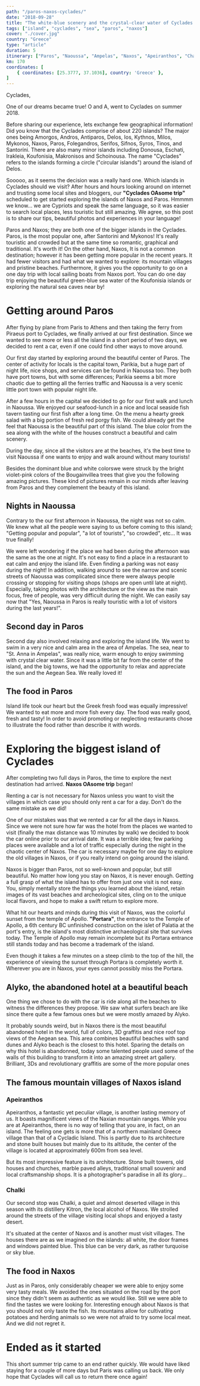 ```yaml
---
path: "/paros-naxos-cyclades/"
date: "2018-09-28"
title: "The white-blue scenery and the crystal-clear water of Cyclades!"
tags: ["island", "cyclades", "sea", "paros", "naxos"]
cover: "./cover.jpg"
country: "Greece"
type: "article"
duration: 5
itinerary: ["Paros", "Naoussa", "Ampelas", "Naxos", "Apeiranthos", "Chalki", "Aliko"]
km: 170
coordinates: [
    { coordinates: [25.3777, 37.1036], country: 'Greece' },
]
---
```


Cyclades,

One of our dreams became true! O and A, went to Cyclades on summer 2018.

Before sharing our experience, lets exchange few geographical
information! Did you know that the Cyclades comprise of about 220 islands?
The major ones being Amorgos, Andros, Antiparos, Delos, Ios, Kythnos,
Milos, Mykonos, Naxos, Paros, Folegandros, Serifos, Sifnos, Syros,
Tinos, and Santoríni. There are also many minor islands including
Donousa, Eschati, Irakleia, Koufonisia, Makronisos and Schoinousa. The
name "Cyclades" refers to the islands forming a circle ("circular
islands") around the island of Delos.

Sooooo, as it seems the decision was a really hard one. Which
islands in Cyclades should we visit? After hours and hours
looking around on internet and trusting some local sites and bloggers,
our **"Cyclades OAsome trip"** scheduled to get started exploring the
islands of Naxos and Paros. Hmmmm we know... we are Cypriots and speak the
same language, so it was easier to search local places, less touristic but still amazing.
We agree, so this post is to share our tips, beautiful photos and experiences
in your language!

Paros and Naxos; they are both one of the bigger islands in the
Cyclades. Paros, is the most popular one, after Santorini and Mykonos!
It's really touristic and crowded but at the same time so romantic,
graphical and traditional. It's worth it!
On the other hand, Naxos, It is not a common destination; however it has
been getting more popular in the recent years. It had fewer visitors and
had what we wanted to explore: its mountain villages and pristine beaches.
Furthermore, it gives you the opportunity to go on a one day trip with local
sailing boats from Naxos port. You can do one day trip enjoying the
beautiful green-blue sea water of the Koufonisia islands or exploring the
natural sea caves near by!

# Getting around Paros

After flying by plane from Paris to Athens and then taking the ferry
from Piraeus port to Cyclades, we finally arrived at our first
destination. Since we wanted to see more or less all the island
in a short period of two days, we decided to rent a car, even if one could find other
ways to move around.

Our first day started by exploring around the beautiful center of Paros.
The center of activity for locals is the capital town, Parikia, but a
huge part of night life, nice shops, and services can be found in
Naoussa too. They both have port towns, but with some differences; Parikia seems a bit more chaotic due to getting all the ferries traffic and Naoussa is a very scenic little port town with popular night life.

<rehype-image src="paroikia.jpg"></rehype-image>

After a few hours in the capital we decided to go for our first walk and lunch in Naoussa.
We enjoyed our seafood-lunch in a nice and local seaside fish tavern tasting our first
fish after a long time. On the menu a hearty greek salad with a big portion of fresh red porgy fish. We could already get the feel that Naoussa is the beautiful part of this island. The blue color from the sea along with the white of the houses construct a beautiful and calm scenery.

<photo-composition><rehype-image src="naousa.jpg" /><rehype-image src="varkes.jpg" /></photo-composition>

<rehype-image src="voukemvilies.jpg" />

<tip title="Avoiding crowds">
During the day, since all the visitors are at the beaches, it's the best time to visit Naoussa if one wants to enjoy and walk around without many tourists!
</tip>

Besides the dominant blue and white colorswe were struck by the bright
violet-pink colors of the Bougainvillea trees that give you the
following amazing pictures. These kind of pictures remain in our minds
after leaving from Paros and they complement the beauty of this island.

## Nights in Naoussa

Contrary to the our first afternoon in Naoussa, the night was not so
calm. We knew what all the people were saying to us before
coming to this island; "Getting popular and popular", "a lot of
tourists", "so crowded", etc... It was true finally!

<rehype-image src="nixta-naoussa.jpg"></rehype-image>

We were left wondering if the place we had been during the afternoon was the
same as the one at night. It's not easy to find a place in a restaurant to eat calm
and enjoy the island life. Even finding a parking was not easy during
the night! In addition, walking around to see the narrow and scenic
streets of Naoussa was complicated since there were always people crossing or
stopping for visiting shops (shops are open until late at night). Especially,
taking photos with the architecture or the view as the main focus,
free of people, was very difficult during the night.
We can easily say now that "Yes, Naoussa in Paros is really touristic
with a lot of visitors during the last years!".

## Second day in Paros

Second day also involved relaxing and exploring the island life.
We went to swim in a very nice and calm area in the area of
Ampelas. The sea, near to "St. Anna in Ampelas", was really nice, warm
enough to enjoy swimming with crystal clear water. Since it was a little bit far
from the center of the island, and the big towns, we had the opportunity to relax
and appreciate the sun and the Aegean Sea. We really loved it!

<rehype-image src="ampelas.jpg"></rehype-image>

## The food in Paros

Island life took our heart but the Greek fresh food was equally impressive! We
wanted to eat more and more fish every day. The food was really
good, fresh and tasty! In order to avoid promoting or neglecting restaurants
chose to illustrate the food rather than describe it with words.

<rehype-image src="food.png"></rehype-image>

# Exploring the biggest island of Cyclades

After completing two full days in Paros, the time to explore the next
destination had arrived. **Naxos OAsome trip** began!

<rehype-image src="xtapodia.jpg"></rehype-image>

<tip title="Rent a car">
Renting a car is not necessary for Naxos unless you want to visit the villages in which case you should only rent a car for a day. Don't do the same mistake as we did!
</tip>

One of our mistakes was that we rented a car for all the days in Naxos.
Since we were not sure how far was the hotel from the places we wanted
to visit (finally the max distance was 10 minutes by walk) we decided to
book the car online prior to our arrival date. It was a terrible idea;
few parking places were available and a lot of traffic especially during
the night in the chaotic center of Naxos. The car is necessary maybe for
one day to explore the old villages in Naxos, or if you really intend on going around the island.

<rehype-image src="naxos-night.jpg"></rehype-image>

Naxos is bigger than Paros, not so well-known and popular, but
still beautiful. No matter how long you stay on Naxos, it is never
enough. Getting a full grasp of what the island has to offer from just
one visit is not easy. You, simply mentally store the things you learned
about the island, retain images of its vast beaches and archeological
sites, cling on to the unique local flavors, and hope to make a swift
return to explore more.

What hit our hearts and minds during this visit of Naxos, was the colorful sunset from the temple of Apollo. **"Portara"**, the entrance to the Temple of Apollo, a 6th century BC
unfinished construction on the islet of Palatia at the port's entry, is
the island's most distinctive archaeological site that survives today.
The Temple of Apollo may remain incomplete but its Portara
entrance still stands today and has become a trademark of the island.

<rehype-image src="portara.jpg"></rehype-image>

Even though it takes a few minutes on a steep climb to the top
of the hill, the experience of viewing the sunset through Portara is completely worth it.
Wherever you are in Naxos, your eyes cannot possibly miss the Portara.

## Alyko, the abandoned hotel at a beautiful beach

One thing we chose to do with the car is ride along all the beaches to witness the differences they propose. We saw what surfers beach are like since there quite a few famous ones but we were mostly amazed by Alyko.

It probably sounds weird, but in Naxos there is the most beautiful
abandoned hotel in the world, full of colors, 3D graffitis and nice
roof top views of the Aegean sea. This area combines beautiful beaches
with sand dunes and Alyko beach is the closest to this hotel. Sparing the details
on why this hotel is abandonned, today some talented people used some of the walls of
this building to transform it into an amazing street art gallery. Brilliant, 3Ds and
revolutionary graffitis are some of the more popular ones

<rehype-image src="hotel-3d.jpg"></rehype-image>

## The famous mountain villages of Naxos island

### Apeiranthos

Apeiranthos, a fantastic yet peculiar village, is another lasting memory
of us. It boasts magnificent views of the Naxian mountain ranges.
While you are at Apeiranthos, there is no way of telling that you are, in
fact, on an island. The feeling one gets is more that of a northern
mainland Greece village than that of a Cycladic Island. This is partly
due to its architecture and stone built houses but mainly due to its
altitude, the center of the village is located at approximately 600m
from sea level.

<rehype-image src="anemomiloi.jpg"></rehype-image>

But its most impressive feature is its architecture. Stone built towers,
old houses and churches, marble paved alleys, traditional small souvenir
and local craftsmanship shops. It is a photographer's paradise in all
its glory...

### Chalki

Our second stop was Chalki, a quiet and almost deserted village in this
season with its distillery Kitron, the local alcohol of Naxos. We strolled around
the streets of the village visiting local shops and enjoyed a tasty desert.

<rehype-image src="naxos-car.jpg"></rehype-image>

It's situated at the center of Naxos and is another must
visit villages. The houses there are as we imagined on the islands: all white, the door
frames and windows painted blue. This blue can be very dark, as rather
turquoise or sky blue.

<rehype-image src="chalki.jpg"></rehype-image>

## The food in Naxos

Just as in Paros, only considerably cheaper we were able to enjoy some very tasty meals.
We avoided the ones situated on the road by the port since they didn't seem as authentic as
we would like. Still we were able to find the tastes we were looking for. Interesting enough about Naxos is that you should not only taste the fish. Its mountains allow for cultivating potatoes and
herding animals so we were not afraid to try some local meat. And we did not regret it.

# Ended as it started

This short summer trip came to an end rather quickly. We would have liked staying for a couple of more days but Paris was calling us back. We only hope that Cyclades will call us to return there once again!
